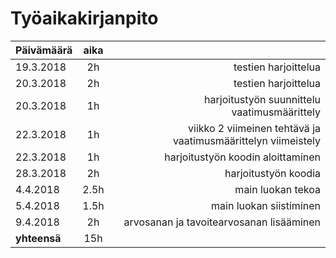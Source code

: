 # Työaikakirjanpito

| Päivämäärä | aika | |
| --------- |:----:| -----:|
| 19.3.2018 | 2h | testien harjoittelua |
| 20.3.2018 | 2h | testien harjoittelua |
| 20.3.2018 | 1h | harjoitustyön suunnittelu vaatimusmäärittely|
| 22.3.2018| 1h| viikko 2 viimeinen tehtävä ja vaatimusmäärittelyn viimeistely |
| 22.3.2018| 1h| harjoitustyön koodin aloittaminen |
| 28.3.2018| 2h| harjoitustyön koodia  |
| 4.4.2018 | 2.5h | main luokan tekoa |
| 5.4.2018 | 1.5h | main luokan siistiminen | 
| 9.4.2018 | 2h | arvosanan ja tavoitearvosanan lisääminen | 
| **yhteensä** | 15h |
